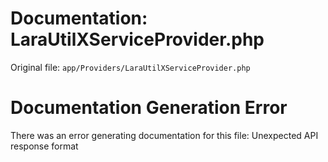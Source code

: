 # Documentation: LaraUtilXServiceProvider.php

Original file: `app/Providers/LaraUtilXServiceProvider.php`

# Documentation Generation Error

There was an error generating documentation for this file: Unexpected API response format